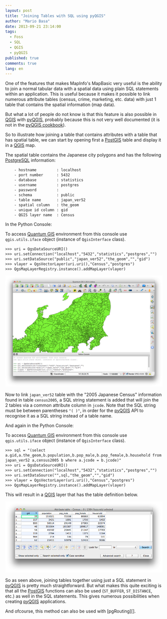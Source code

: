 ```yaml
---
layout: post
title: "Joining Tables with SQL using pyQGIS"
author: "Mario Basa"
date: 2013-09-21 23:14:00
tags: 
  - Foss 
  - SQL 
  - QGIS 
  - pyQGIS
published: true
comments: true
lang: en
---
```


One of the features that makes MapInfo's MapBasic very useful is the ability to join a normal tabular data with a spatial data using plain SQL statements within an application. This is useful because it makes it possible to link numerous attribute tables (census, crime, marketing, etc. data) with just 1 table that contains the spatial information (map data).

But what a lot of people do not know is that this feature is also possible in [QGIS][3] with [pyQGIS][4], probably because this is not very well documented (it is not in the [pyQGIS cookbook][5]). 

So to illustrate how joining a table that contains attributes with a table that has spatial table, we can start by opening first a [PostGIS][6] table and display it in a [QGIS][3] map.

<!-- more -->

The spatial table contains the Japanese city polygons and has the following [PostgreSQL][7] information:

```
    - hostname         : localhost
    - port number      : 5432
    - database         : statistics
    - username         : postgres
    - password         : 
    - schema           : public
    - table name       : japan_ver52
    - spatial column   : the_geom
    - unique id column : gid
    - QGIS layer name  : Census
```

In the Python Console:

To access [Quantum GIS][3] environment from this console use `qgis.utils.iface` object (instance of `QgisInterface` class).

```
>>> uri = QgsDataSourceURI()
>>> uri.setConnection("localhost","5432","statistics","postgres","")
>>> uri.setDataSource("public","japan_ver52","the_geom","","gid")
>>> vlayer = QgsVectorLayer(uri.uri(),"Census","postgres")
>>> QgsMapLayerRegistry.instance().addMapLayer(vlayer)
```

![QGIS Map view][1]

Now to link `japan_ver52` table with the "2005 Japanese Census" information found in table `census2005`, a SQL string statement is added that will join the 2 tables via a common attribute column in `jcode`. Note that the SQL string must be between parentheses `"( )"`, in order for the [pyQGIS][4] API to recognise it as a SQL string instead of a table name.

And again in the Python Console:

To access [Quantum GIS][3] environment from this console use `qgis.utils.iface` object (instance of `QgisInterface` class).

```
>>> sql = "(select a.gid,a.the_geom,b.population,b.pop_male,b.pop_female,b.household from japan_ver52 a,census2005 b where a.jcode = b.jcode)"
>>> uri = QgsDataSourceURI()
>>> uri.setConnection("localhost","5432","statistics","postgres","")
>>> uri.setDataSource("",sql,"the_geom","","gid")
>>> vlayer = QgsVectorLayer(uri.uri(),"Census","postgres")
>>> QgsMapLayerRegistry.instance().addMapLayer(vlayer)
```

This will result in a [QGIS][3] layer that has the table definition below.

![QGIS Table view][2]

So as seen above, joining tables together using just a SQL statement in [pyQGIS][4] is pretty much straightforward. But what makes this quite exciting is that all the [PostGIS][6] functions can also be used (`ST_BUFFER`, `ST_DISTANCE`, etc.) as well in the SQL statements.
This gives numerous possibilities when creating [pyQGIS][4] applications.

And ofcourse, this method can also be used with [pgRouting][].


[1]: /media/2013/pyqgis_table_1.png
[2]: /media/2013/pyqgis_table_2.png
[3]: http://qgis.org/
[4]: http://pyqgis.org/
[5]: http://new.qgis.org/html/en/docs/pyqgis_developer_cookbook/
[6]: http://postgis.net/
[7]: http://postgresql.org

